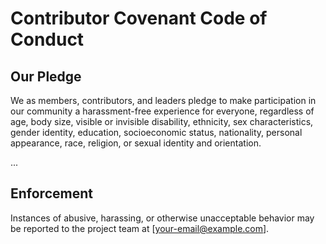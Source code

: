 # Contributor Covenant Code of Conduct

## Our Pledge
We as members, contributors, and leaders pledge to make participation in our community a harassment-free experience for everyone, regardless of age, body size, visible or invisible disability, ethnicity, sex characteristics, gender identity, education, socioeconomic status, nationality, personal appearance, race, religion, or sexual identity and orientation.

...

## Enforcement
Instances of abusive, harassing, or otherwise unacceptable behavior may be reported to the project team at [your-email@example.com].
